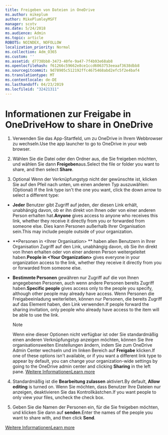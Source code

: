 ```yaml
---
title: Freigeben von Dateien in OneDrive
ms.author: mikeplum
author: MikePlumleyMSFT
manager: scotv
ms.date: 5/24/2018
ms.audience: Admin
ms.topic: article
ROBOTS: NOINDEX, NOFOLLOW
localization_priority: Normal
ms.collection: Adm_O365
ms.custom: ''
ms.assetid: d7738bb8-3473-40fe-9a47-7f4b93e68ab8
ms.openlocfilehash: f61266c59662e8ce1ccd6063753eeaaf3638dbb8
ms.sourcegitcommit: 9d78905c512192ffc4675468abd2efc5f2e4baf4
ms.translationtype: MT
ms.contentlocale: de-DE
ms.lasthandoff: 04/23/2019
ms.locfileid: "32421311"
---
```

# <a name="how-to-share-in-onedrive"></a><span data-ttu-id="0711d-102">Informationen zur Freigabe in OneDrive</span><span class="sxs-lookup"><span data-stu-id="0711d-102">How to share in OneDrive</span></span>

1. <span data-ttu-id="0711d-103">Verwenden Sie das App-Startfeld, um zu OneDrive in Ihrem Webbrowser zu wechseln.</span><span class="sxs-lookup"><span data-stu-id="0711d-103">Use the app launcher to go to OneDrive in your web browser.</span></span> 
    
2. <span data-ttu-id="0711d-104">Wählen Sie die Datei oder den Ordner aus, die Sie freigeben möchten, und wählen Sie dann **Freigeben**aus.</span><span class="sxs-lookup"><span data-stu-id="0711d-104">Select the file or folder you want to share, and then select **Share**.</span></span>
    
3. <span data-ttu-id="0711d-105">Optional Wenn der Verknüpfungstyp nicht der gewünschte ist, klicken Sie auf den Pfeil nach unten, um einen anderen Typ auszuwählen:</span><span class="sxs-lookup"><span data-stu-id="0711d-105">(Optional) If the link type isn't the one you want, click the down arrow to select a different type:</span></span>
    
  - <span data-ttu-id="0711d-106">**Jeder** Benutzer gibt Zugriff auf jeden, der diesen Link erhält, unabhängig davon, ob er ihn direkt von Ihnen oder von einer anderen Person erhalten hat.</span><span class="sxs-lookup"><span data-stu-id="0711d-106">**Anyone** gives access to anyone who receives this link, whether they receive it directly from you or forwarded from someone else.</span></span> <span data-ttu-id="0711d-107">Dies kann Personen außerhalb Ihrer Organisation sein.</span><span class="sxs-lookup"><span data-stu-id="0711d-107">This may include people outside of your organization.</span></span> 
    
  - <span data-ttu-id="0711d-108">\*\*Personen in \<Ihrer Organisation\> \*\* haben allen Benutzern in Ihrer Organisation Zugriff auf den Link, unabhängig davon, ob Sie ihn direkt von Ihnen erhalten oder von einer anderen Person weitergeleitet haben.</span><span class="sxs-lookup"><span data-stu-id="0711d-108">**People in \<Your Organization\>** gives everyone in your organization access to the link, whether they receive it directly from you or forwarded from someone else.</span></span> 
    
  - <span data-ttu-id="0711d-109">**Bestimmte Personen** gewähren nur Zugriff auf die von Ihnen angegebenen Personen, auch wenn andere Personen bereits Zugriff haben.</span><span class="sxs-lookup"><span data-stu-id="0711d-109">**Specific people** gives access only to the people you specify, although other people may already have access.</span></span> <span data-ttu-id="0711d-110">Wenn Personen die Freigabeeinladung weiterleiten, können nur Personen, die bereits Zugriff auf das Element haben, den Link verwenden.</span><span class="sxs-lookup"><span data-stu-id="0711d-110">If people forward the sharing invitation, only people who already have access to the item will be able to use the link.</span></span> 
    
    > [!NOTE]
    > <span data-ttu-id="0711d-111">Wenn eine dieser Optionen nicht verfügbar ist oder Sie standardmäßig einen anderen Verknüpfungstyp anzeigen möchten, können Sie Ihre organisationsweiten Einstellungen ändern, indem Sie zum OneDrive Admin Center wechseln und im linken Bereich auf **Freigabe** klicken.</span><span class="sxs-lookup"><span data-stu-id="0711d-111">If one of these options isn't available, or if you want a different link type to appear by default, you can change your organization-wide settings by going to the OneDrive admin center and clicking **Sharing** in the left pane.</span></span> [<span data-ttu-id="0711d-112">Weitere Informationen</span><span class="sxs-lookup"><span data-stu-id="0711d-112">Learn more</span></span>](https://go.microsoft.com/fwlink/?linkid=871961)
  
4. <span data-ttu-id="0711d-113">Standardmäßig ist die **Bearbeitung zulassen** aktiviert.</span><span class="sxs-lookup"><span data-stu-id="0711d-113">By default, **Allow editing** is turned on.</span></span> <span data-ttu-id="0711d-114">Wenn Sie möchten, dass Benutzer Ihre Dateien nur anzeigen, deaktivieren Sie das Kontrollkästchen.</span><span class="sxs-lookup"><span data-stu-id="0711d-114">If you want people to only view your files, uncheck the check box.</span></span> 
    
5. <span data-ttu-id="0711d-115">Geben Sie die Namen der Personen ein, für die Sie freigeben möchten, und klicken Sie dann auf **senden**.</span><span class="sxs-lookup"><span data-stu-id="0711d-115">Enter the names of the people you want to share with, and then click **Send**.</span></span>
    
[<span data-ttu-id="0711d-116">Weitere Informationen</span><span class="sxs-lookup"><span data-stu-id="0711d-116">Learn more</span></span>](https://go.microsoft.com/fwlink/?linkid=871861)
  

